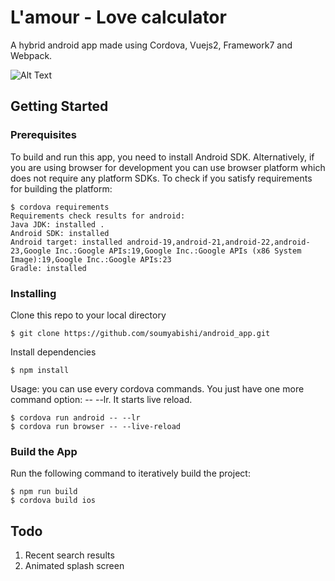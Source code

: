 
# L'amour - Love calculator

A hybrid android app made using Cordova, Vuejs2, Framework7 and Webpack.

![Alt Text](https://media.giphy.com/media/l49JPKkeibEuWeFPi/giphy.gif)




## Getting Started


### Prerequisites

To build and run this app, you need to install Android SDK. Alternatively, if you are using browser for development you can use browser platform which does not require any platform SDKs.
To check if you satisfy requirements for building the platform:

```
$ cordova requirements
Requirements check results for android:
Java JDK: installed .
Android SDK: installed
Android target: installed android-19,android-21,android-22,android-23,Google Inc.:Google APIs:19,Google Inc.:Google APIs (x86 System Image):19,Google Inc.:Google APIs:23
Gradle: installed
```

### Installing

Clone this repo to your local directory 
```
$ git clone https://github.com/soumyabishi/android_app.git
```

Install dependencies

```
$ npm install 
```

Usage: you can use every cordova commands. You just have one more command option: -- --lr. It starts live reload.

```
$ cordova run android -- --lr
$ cordova run browser -- --live-reload
```

### Build the App
Run the following command to iteratively build the project:

```
$ npm run build
$ cordova build ios
```


## Todo
1. Recent search results
2. Animated splash screen
